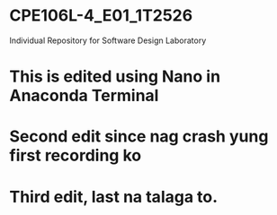 # CPE106L-4_E01_1T2526
Individual Repository for Software Design Laboratory

# This is edited using Nano in Anaconda Terminal

# Second edit since nag crash yung first recording ko

# Third edit, last na talaga to.
